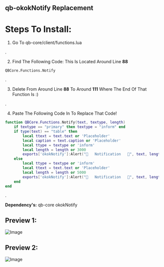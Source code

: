 ## qb-okokNotify Replacement 

# Steps To Install:


1. Go To qb-core/client/functions.lua
 
.


2. Find The Following Code:  This Is Located Around Line **88**

``QBCore.Functions.Notify``

.


3. Delete From Around Line **88** To Around **111** Where The End Of That Function Is :)
 
.


4. Paste The Following Code In To Replace That Code!

```lua
function QBCore.Functions.Notify(text, textype, length)
    if textype == "primary" then textype = "inform" end
    if type(text) == "table" then
        local ttext = text.text or 'Placeholder'
        local caption = text.caption or 'Placeholder'
        local ttype = textype or 'inform'
        local length = length or 3000
        exports['okokNotify']:Alert("🔔   Notification   🔔", text, length, "info")
    else
        local ttype = textype or 'inform'
        local ttext = text.text or 'Placeholder'
        local length = length or 5000
        exports['okokNotify']:Alert("🔔   Notification   🔔", text, length, "info")
    end
end
```

.

**Dependency's:**
qb-core
okokNotify


## Preview 1:

![Image](https://capy-cdn.xyz/cx4EIsugilYG.png)



## Preview 2:

![Image](https://capy-cdn.xyz/1QqLDwdQKY3n.png)
